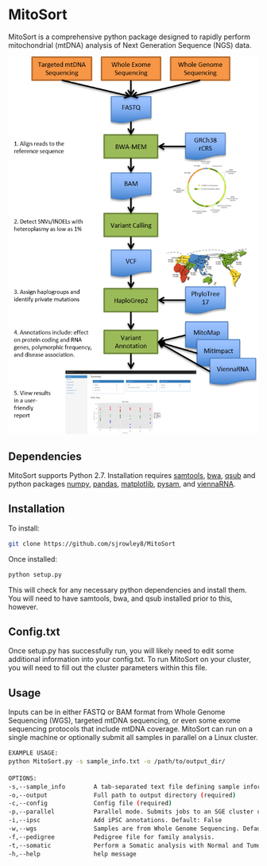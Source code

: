 # MitoSort 
MitoSort is a comprehensive python package designed to rapidly perform mitochondrial (mtDNA) analysis of Next Generation Sequence (NGS) data. 

![mito outline](./images/mito_outline.png)

## Dependencies
 MitoSort supports Python 2.7.
Installation requires [samtools](http://samtools.sourceforge.net/), [bwa](http://bio-bwa.sourceforge.net/), [qsub]() and python packages [numpy](http://www.numpy.org/), [pandas](http://pandas.pydata.org/), [matplotlib](https://matplotlib.org/),  [pysam](http://pysam.readthedocs.io/en/latest/api.html), and [viennaRNA](https://www.tbi.univie.ac.at/RNA/).
## Installation
To install:
```bash
git clone https://github.com/sjrowley8/MitoSort
```
Once installed:
```bash	
python setup.py
```
This will check for any necessary python dependencies and install them.  You will need to have samtools, bwa, and qsub installed prior to this, however.
## Config.txt	
Once setup.py has successfully run, you will likely need to edit some additional information into your config.txt.  To run MitoSort on your cluster, you will need to fill out the cluster parameters within this file.

## Usage
Inputs can be in either FASTQ or BAM format from Whole Genome Sequencing (WGS), targeted mtDNA sequencing, or even some exome sequencing protocols that include mtDNA coverage. MitoSort can run on a single machine or optionally submit all samples in parallel on a Linux cluster.
```bash
EXAMPLE USAGE:
python MitoSort.py -s sample_info.txt -o /path/to/output_dir/

OPTIONS:
-s,--sample_info        A tab-separated text file defining sample information (required)
-o,--output             Full path to output directory (required)
-c,--config             Config file (required)
-p,--parallel           Parallel mode. Submits jobs to an SGE cluster using qsub. Default: False
-i,--ipsc               Add iPSC annotations. Default: False
-w,--wgs                Samples are from Whole Genome Sequencing. Default: False
-f,--pedigree           Pedigree file for family analysis.
-t,--somatic            Perform a Somatic analysis with Normal and Tumor samples. Default: False
-h,--help               help message

```
